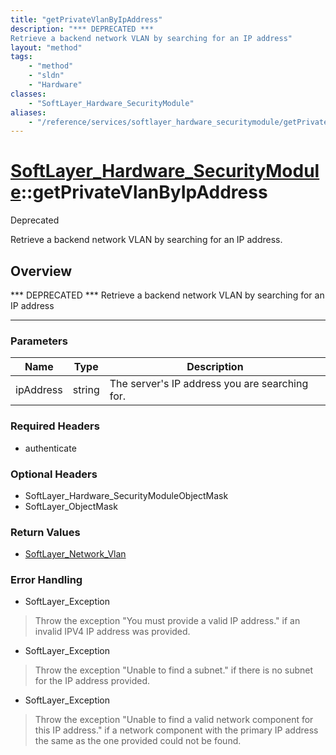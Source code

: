 ```yaml
---
title: "getPrivateVlanByIpAddress"
description: "*** DEPRECATED ***
Retrieve a backend network VLAN by searching for an IP address"
layout: "method"
tags:
    - "method"
    - "sldn"
    - "Hardware"
classes:
    - "SoftLayer_Hardware_SecurityModule"
aliases:
    - "/reference/services/softlayer_hardware_securitymodule/getPrivateVlanByIpAddress"
---
```

# [SoftLayer_Hardware_SecurityModule](/reference/services/SoftLayer_Hardware_SecurityModule)::getPrivateVlanByIpAddress

<div class="deprecated"><span class="deprecation-label">Deprecated </span></div>

Retrieve a backend network VLAN by searching for an IP address.


## Overview 

*** DEPRECATED ***
Retrieve a backend network VLAN by searching for an IP address 

-----

### Parameters 
|Name | Type | Description |
| --- | --- | --- |
|ipAddress| string| The server's IP address you are searching for.|


### Required Headers
* authenticate


### Optional Headers
* SoftLayer_Hardware_SecurityModuleObjectMask
* SoftLayer_ObjectMask

### Return Values
* <a href='/reference/datatypes/SoftLayer_Network_Vlan'>SoftLayer_Network_Vlan </a>



### Error Handling

* SoftLayer_Exception 

> Throw the exception "You must provide a valid IP address." if an invalid IPV4 IP address was provided. 

* SoftLayer_Exception 

> Throw the exception "Unable to find a subnet." if there is no subnet for the IP address provided. 

* SoftLayer_Exception 

> Throw the exception "Unable to find a valid network component for this IP address." if a network component with the primary IP address the same as the one provided could not be found. 



